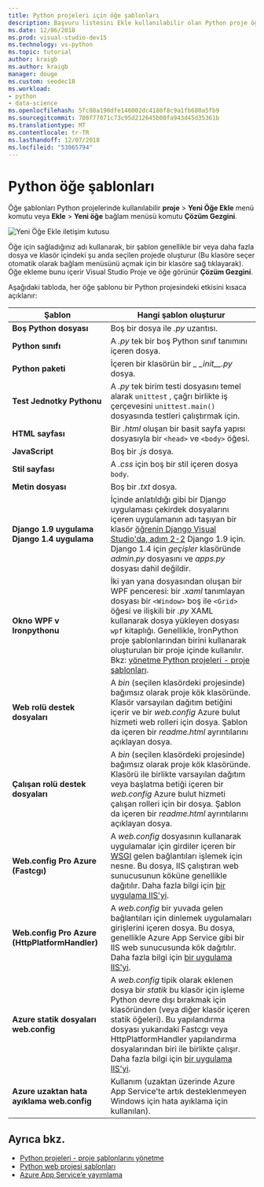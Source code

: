 ```yaml
---
title: Python projeleri için öğe şablonları
description: Başvuru listesini Ekle kullanılabilir olan Python proje öğesi şablonları > Visual Studio'da yeni öğe iletişim kutusu.
ms.date: 12/06/2018
ms.prod: visual-studio-dev15
ms.technology: vs-python
ms.topic: tutorial
author: kraigb
ms.author: kraigb
manager: douge
ms.custom: seodec18
ms.workload:
- python
- data-science
ms.openlocfilehash: 5fc08a190dfe146002dc4180f8c9a1fb680a5fb9
ms.sourcegitcommit: 708f77071c73c95d212645b00fa943d45d35361b
ms.translationtype: MT
ms.contentlocale: tr-TR
ms.lasthandoff: 12/07/2018
ms.locfileid: "53065794"
---
```

# <a name="python-item-templates"></a>Python öğe şablonları

Öğe şablonları Python projelerinde kullanılabilir **proje** > **Yeni Öğe Ekle** menü komutu veya **Ekle**  >  **Yeni öğe** bağlam menüsü komutu **Çözüm Gezgini**.

![Yeni Öğe Ekle iletişim kutusu](media/project-item-templates.png)

Öğe için sağladığınız adı kullanarak, bir şablon genellikle bir veya daha fazla dosya ve klasör içindeki şu anda seçilen projede oluşturur (Bu klasöre seçer otomatik olarak bağlam menüsünü açmak için bir klasöre sağ tıklayarak). Öğe ekleme bunu içerir Visual Studio Proje ve öğe görünür **Çözüm Gezgini**.

Aşağıdaki tabloda, her öğe şablonu bir Python projesindeki etkisini kısaca açıklanır:

| Şablon | Hangi şablon oluşturur |
| --- | --- |
| **Boş Python dosyası** | Boş bir dosya ile *.py* uzantısı. |
| **Python sınıfı** | A *.py* tek bir boş Python sınıf tanımını içeren dosya. |
| **Python paketi** | İçeren bir klasörün bir  *\_ \_init\_\_.py* dosya. |
| **Test Jednotky Pythonu** | A *.py* tek birim testi dosyasını temel alarak `unittest` , çağrı birlikte iş çerçevesini `unittest.main()` dosyasında testleri çalıştırmak için. |
| **HTML sayfası** | Bir *.html* oluşan bir basit sayfa yapısı dosyasıyla bir `<head>` ve `<body>` öğesi. |
| **JavaScript** | Boş bir *.js* dosya. |
| **Stil sayfası** | A *.css* için boş bir stil içeren dosya `body`. |
| **Metin dosyası** | Boş bir *.txt* dosya. |
| **Django 1.9 uygulama**<br/>**Django 1.4 uygulama** | İçinde anlatıldığı gibi bir Django uygulaması çekirdek dosyalarını içeren uygulamanın adı taşıyan bir klasör [öğrenin Django Visual Studio'da, adım 2-2](learn-django-in-visual-studio-step-02-create-an-app.md#step-2-1-create-an-app-with-a-default-structure) Django 1.9 için. Django 1.4 için *geçişler* klasöründe *admin.py* dosyasını ve *apps.py* dosyası dahil değildir. |
| **Okno WPF v Ironpythonu** | İki yan yana dosyasından oluşan bir WPF penceresi: bir *.xaml* tanımlayan dosyası bir `<Window>` boş ile `<Grid>` öğesi ve ilişkili bir *.py* XAML kullanarak dosya yükleyen dosyası `wpf` kitaplığı. Genellikle, IronPython proje şablonlarından birini kullanarak oluşturulan bir proje içinde kullanılır. Bkz: [yönetme Python projeleri - proje şablonları](managing-python-projects-in-visual-studio.md#project-templates). |
| **Web rolü destek dosyaları** | A *bin* (seçilen klasördeki projesinde) bağımsız olarak proje kök klasöründe. Klasör varsayılan dağıtım betiğini içerir ve bir *web.config* Azure bulut hizmeti web rolleri için dosya. Şablon da içeren bir *readme.html* ayrıntılarını açıklayan dosya. |
| **Çalışan rolü destek dosyaları** | A *bin* (seçilen klasördeki projesinde) bağımsız olarak proje kök klasöründe. Klasörü ile birlikte varsayılan dağıtım veya başlatma betiği içeren bir *web.config* Azure bulut hizmeti çalışan rolleri için bir dosya. Şablon da içeren bir *readme.html* ayrıntılarını açıklayan dosya. |
| **Web.config Pro Azure (Fastcgı)** | A *web.config* dosyasının kullanarak uygulamalar için girdiler içeren bir [WSGI](https://wsgi.readthedocs.io/en/latest/) gelen bağlantıları işlemek için nesne. Bu dosya, IIS çalıştıran web sunucusunun köküne genellikle dağıtılır. Daha fazla bilgi için [bir uygulama IIS'yi](configure-web-apps-for-iis-windows.md). |
| **Web.config Pro Azure (HttpPlatformHandler)** | A *web.config* bir yuvada gelen bağlantıları için dinlemek uygulamaları girişlerini içeren dosya. Bu dosya, genellikle Azure App Service gibi bir IIS web sunucusunda kök dağıtılır. Daha fazla bilgi için [bir uygulama IIS'yi](configure-web-apps-for-iis-windows.md). |
| **Azure statik dosyaları web.config** | A *web.config* tipik olarak eklenen dosya bir *statik* bu klasör için işleme Python devre dışı bırakmak için klasöründen (veya diğer klasör içeren statik öğeleri). Bu yapılandırma dosyası yukarıdaki Fastcgı veya HttpPlatformHandler yapılandırma dosyalarından biri ile birlikte çalışır. Daha fazla bilgi için [bir uygulama IIS'yi](configure-web-apps-for-iis-windows.md). |
| **Azure uzaktan hata ayıklama web.config** | Kullanım (uzaktan üzerinde Azure App Service'te artık desteklenmeyen Windows için hata ayıklama için kullanılan). |

## <a name="see-also"></a>Ayrıca bkz.

- [Python projeleri - proje şablonlarını yönetme](managing-python-projects-in-visual-studio.md#project-templates)
- [Python web projesi şablonları](python-web-application-project-templates.md)
- [Azure App Service’e yayımlama](publishing-python-web-applications-to-azure-from-visual-studio.md)

